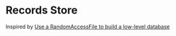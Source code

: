 # Records Store
Inspired by [Use a RandomAccessFile to build a low-level database](http://www.javaworld.com/article/2076333/java-web-development/use-a-randomaccessfile-to-build-a-low-level-database.html)
